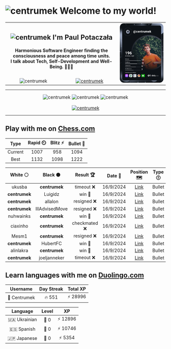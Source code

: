 <h1>
  <img
    src="https://emojis.slackmojis.com/emojis/images/1531849430/4246/blob-sunglasses.gif"
    width="30"
    alt="centrumek"
  />
  Welcome to my world!
</h1>

<table>
  <tbody>
    <tr>
      <td align="center" width="70%" colspan="2">
        <h2>
          <img
            src="https://raw.githubusercontent.com/MartinHeinz/MartinHeinz/master/wave.gif"
            width="30px"
            alt="centrumek"
          />
          I'm Paul Potaczała
        </h2>
        <h4>
          Harmonious Software Engineer finding the consciousness and peace among time units.
          <br/>
          I talk about Tech, Self-Development and Well-Being. 🌿🧘🚀
        </h4>
      </td>
      <td width="30%" rowspan="2">
        <a href="https://app.daily.dev/centrumek">
          <img
            src="./devcard.svg"
            alt="centrumek"
          />
        </a>
      </td>
    </tr>
    <tr align="center">
      <td>
        <img
          src="https://komarev.com/ghpvc/?username=centrumek&label=visitors&color=0e75b6&style=flat"
          alt="centrumek"
        >
      </td>
      <td>
        <a href="https://stackoverflow.com/users/14496012/centrumek">
          <img
            src="https://stackoverflow.com/users/flair/14496012.png?theme=dark"
            alt="centrumek"
          >
        </a>
      </td>
    </tr>
  </tbody>
</table>

---
<div align="center">
  <img 
    src="https://github-readme-stats.vercel.app/api?username=centrumek&show_icons=true&count_private=true&theme=dark&hide_border=true&hide=issues,contribs&bg_color=00000000"
    alt="centrumek"
  />
  <img
    src="https://github-readme-stats.vercel.app/api/top-langs/?username=centrumek&layout=compact&hide_border=true&theme=dark&bg_color=00000000&langs_count=6&exclude_repo=air-statistic-app"
    alt="centrumek"
  />
  <img 
    src="https://github-readme-streak-stats.herokuapp.com?user=centrumek&theme=dark&hide_border=true&background=FFFFFF00"
    alt="centrumek"
  />
  <br/>
  <br/>
  <a href="https://www.buymeacoffee.com/centrumek">
    <img
      src="https://cdn.buymeacoffee.com/buttons/v2/default-orange.png"
      height="50"
      width="210"
      alt="centrumek"
    />
  </a>
</div>

---

## Play with me on [Chess.com](https://www.chess.com/member/centrumek)

<div align="center">
<!--START_SECTION:chessStats-->
<!-- Automatically generated with https://github.com/Balastrong/chess-stats-action -->

| Type | Rapid ⏲️ | Blitz ⚡ | Bullet 🔫 |
|:---:|:---:|:---:|:---:|
| Current | 1007 | 958 | 1094 |
| Best | 1132 | 1098 | 1222 |

| White ⚪ | Black ⚫ | Result 🏆 | Date 📅 | Position 🗺️ | Type 🕕 |
|:---:|:---:|:---:|:---:|:---:|:---:|
| ukusba | **centrumek** | timeout ❌ | 16/9/2024 | <a href="http://www.ee.unb.ca/cgi-bin/tervo/fen.pl?select=8/p3Q3/1kp1R3/6P1/P4PK1/3p2Pp/3q3P/8 b - -">Link</a> | Bullet |
| **centrumek** | Luigidz | win 🥇 | 16/9/2024 | <a href="http://www.ee.unb.ca/cgi-bin/tervo/fen.pl?select=R1k5/5Q2/3p2pb/1P1P4/4P1n1/8/7r/6K1 b - -">Link</a> | Bullet |
| **centrumek** | allalon | resigned ❌ | 16/9/2024 | <a href="http://www.ee.unb.ca/cgi-bin/tervo/fen.pl?select=7r/p1p1k3/2q3pp/8/3P1Np1/1r1K2P1/7P/8 w - -">Link</a> | Bullet |
| **centrumek** | IllAdvisedMove | resigned ❌ | 16/9/2024 | <a href="http://www.ee.unb.ca/cgi-bin/tervo/fen.pl?select=1k5r/1Pp4p/8/Kbp3p1/5p2/4nP2/6PP/5q2 w - -">Link</a> | Bullet |
| nuhwainks | **centrumek** | win 🥇 | 16/9/2024 | <a href="http://www.ee.unb.ca/cgi-bin/tervo/fen.pl?select=8/p1r5/P7/2pp3p/P2k4/6P1/1R5P/6K1 w - -">Link</a> | Bullet |
| ciaxinho | **centrumek** | checkmated ❌ | 16/9/2024 | <a href="http://www.ee.unb.ca/cgi-bin/tervo/fen.pl?select=1Q6/8/Q7/3P4/4K3/8/k7/8 b - -">Link</a> | Bullet |
| Mesm1 | **centrumek** | resigned ❌ | 16/9/2024 | <a href="http://www.ee.unb.ca/cgi-bin/tervo/fen.pl?select=8/p4Q2/8/1B6/1P4k1/P7/8/6K1 b - -">Link</a> | Bullet |
| **centrumek** | HubertFC | win 🥇 | 16/9/2024 | <a href="http://www.ee.unb.ca/cgi-bin/tervo/fen.pl?select=1kr2r2/pp2b1p1/1q6/2pp2N1/PP2pP2/2P1P3/1K1NQ2R/5R2 b - -">Link</a> | Bullet |
| alinlakra | **centrumek** | win 🥇 | 16/9/2024 | <a href="http://www.ee.unb.ca/cgi-bin/tervo/fen.pl?select=r6r/p2Rb3/2k1b3/Qp6/4p2p/P1p1P2P/1q6/1K1R4 w - -">Link</a> | Bullet |
| **centrumek** | joeljanneker | timeout ❌ | 16/9/2024 | <a href="http://www.ee.unb.ca/cgi-bin/tervo/fen.pl?select=8/5Q2/3k4/3p4/3p4/7K/1p5P/r7 w - -">Link</a> | Bullet |

<!--END_SECTION:chessStats-->
</div>

## Learn languages with me on [Duolingo.com](https://www.duolingo.com/profile/Centrumek)

<div align="center">
<!--START_SECTION:duolingoStats-->
<!-- Automatically generated with https://github.com/centrumek/duolingo-readme-stats-->

| Username | Day Streak | Total XP |
|:---:|:---:|:---:|
| 👤 Centrumek | 🔥 551 | ⚡ 28996 |

| Language | Level | XP |
|:---:|:---:|:---:|
| 🇺🇦 Ukrainian | 👑 0 | ⚡ 12896 |
| 🇪🇸 Spanish | 👑 0 | ⚡ 10746 |
| 🇯🇵 Japanese | 👑 0 | ⚡ 5354 |

<!--END_SECTION:duolingoStats-->
</div>
<!--
**centrumek/centrumek** is a ✨ _special_ ✨ repository because its `README.md` (this file) appears on your GitHub profile.

Here are some ideas to get you started:

- 🔭 I’m currently working on ...
- 🌱 I’m currently learning ...
- 👯 I’m looking to collaborate on ...
- 🤔 I’m looking for help with ...
- 💬 Ask me about ...
- 📫 How to reach me: ...
- 😄 Pronouns: ...
- ⚡ Fun fact: ...
-->
